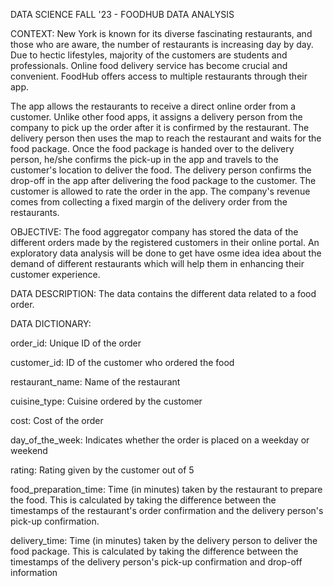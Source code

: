 DATA SCIENCE FALL '23 - FOODHUB DATA ANALYSIS

CONTEXT: New York is known for its diverse fascinating restaurants, and those who are aware, the number of restaurants is increasing day by day. Due to hectic lifestyles, majority of the customers are students and professionals. Online food delivery service has become crucial and convenient. FoodHub offers access to multiple restaurants through their app.

The app allows the restaurants to receive a direct online order from a customer. Unlike other food apps, it assigns a delivery person from the company to pick up the order after it is confirmed by the restaurant. The delivery person then uses the map to reach the restaurant and waits for the food package. Once the food package is handed over to the delivery person, he/she confirms the pick-up in the app and travels to the customer's location to deliver the food. The delivery person confirms the drop-off in the app after delivering the food package to the customer. The customer is allowed to rate the order in the app. The company's revenue comes from collecting a fixed margin of the delivery order from the restaurants.

OBJECTIVE: The food aggregator company has stored the data of the different orders made by the registered customers in their online portal. An exploratory data analysis will be done to get have osme idea idea about the demand of different restaurants which will help them in enhancing their customer experience.

DATA DESCRIPTION: The data contains the different data related to a food order.

DATA DICTIONARY:

order_id: Unique ID of the order

customer_id: ID of the customer who ordered the food

restaurant_name: Name of the restaurant

cuisine_type: Cuisine ordered by the customer

cost: Cost of the order

day_of_the_week: Indicates whether the order is placed on a weekday or weekend

rating: Rating given by the customer out of 5

food_preparation_time: Time (in minutes) taken by the restaurant to prepare the food. This is calculated by taking the difference between the timestamps of the restaurant's order confirmation and the delivery person's pick-up confirmation.

delivery_time: Time (in minutes) taken by the delivery person to deliver the food package. This is calculated by taking the difference between the timestamps of the delivery person's pick-up confirmation and drop-off information
